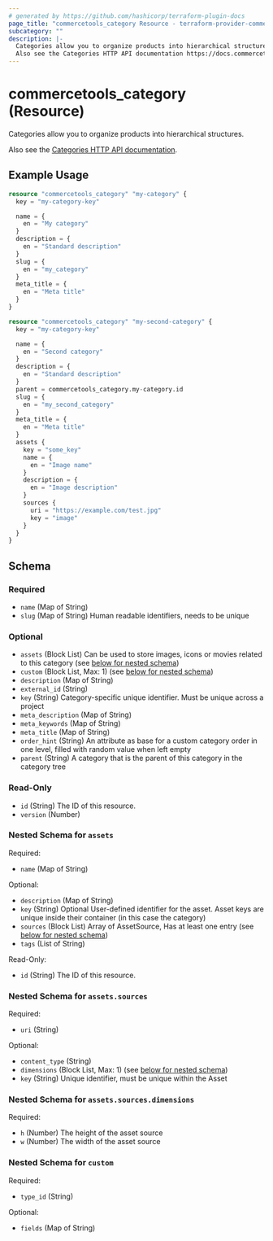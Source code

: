 ```yaml
---
# generated by https://github.com/hashicorp/terraform-plugin-docs
page_title: "commercetools_category Resource - terraform-provider-commercetools"
subcategory: ""
description: |-
  Categories allow you to organize products into hierarchical structures.
  Also see the Categories HTTP API documentation https://docs.commercetools.com/api/projects/categories.
---
```


# commercetools_category (Resource)

Categories allow you to organize products into hierarchical structures.

Also see the [Categories HTTP API documentation](https://docs.commercetools.com/api/projects/categories).

## Example Usage

```terraform
resource "commercetools_category" "my-category" {
  key = "my-category-key"

  name = {
    en = "My category"
  }
  description = {
    en = "Standard description"
  }
  slug = {
    en = "my_category"
  }
  meta_title = {
    en = "Meta title"
  }
}

resource "commercetools_category" "my-second-category" {
  key = "my-category-key"

  name = {
    en = "Second category"
  }
  description = {
    en = "Standard description"
  }
  parent = commercetools_category.my-category.id
  slug = {
    en = "my_second_category"
  }
  meta_title = {
    en = "Meta title"
  }
  assets {
    key = "some_key"
    name = {
      en = "Image name"
    }
    description = {
      en = "Image description"
    }
    sources {
      uri = "https://example.com/test.jpg"
      key = "image"
    }
  }
}
```

<!-- schema generated by tfplugindocs -->
## Schema

### Required

- `name` (Map of String)
- `slug` (Map of String) Human readable identifiers, needs to be unique

### Optional

- `assets` (Block List) Can be used to store images, icons or movies related to this category (see [below for nested schema](#nestedblock--assets))
- `custom` (Block List, Max: 1) (see [below for nested schema](#nestedblock--custom))
- `description` (Map of String)
- `external_id` (String)
- `key` (String) Category-specific unique identifier. Must be unique across a project
- `meta_description` (Map of String)
- `meta_keywords` (Map of String)
- `meta_title` (Map of String)
- `order_hint` (String) An attribute as base for a custom category order in one level, filled with random value when left empty
- `parent` (String) A category that is the parent of this category in the category tree

### Read-Only

- `id` (String) The ID of this resource.
- `version` (Number)

<a id="nestedblock--assets"></a>
### Nested Schema for `assets`

Required:

- `name` (Map of String)

Optional:

- `description` (Map of String)
- `key` (String) Optional User-defined identifier for the asset. Asset keys are unique inside their container (in this case the category)
- `sources` (Block List) Array of AssetSource, Has at least one entry (see [below for nested schema](#nestedblock--assets--sources))
- `tags` (List of String)

Read-Only:

- `id` (String) The ID of this resource.

<a id="nestedblock--assets--sources"></a>
### Nested Schema for `assets.sources`

Required:

- `uri` (String)

Optional:

- `content_type` (String)
- `dimensions` (Block List, Max: 1) (see [below for nested schema](#nestedblock--assets--sources--dimensions))
- `key` (String) Unique identifier, must be unique within the Asset

<a id="nestedblock--assets--sources--dimensions"></a>
### Nested Schema for `assets.sources.dimensions`

Required:

- `h` (Number) The height of the asset source
- `w` (Number) The width of the asset source




<a id="nestedblock--custom"></a>
### Nested Schema for `custom`

Required:

- `type_id` (String)

Optional:

- `fields` (Map of String)


